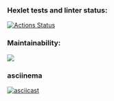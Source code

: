### Hexlet tests and linter status:

[![Actions Status](https://github.com/RaiBinger/fullstack-javascript-project-44/workflows/hexlet-check/badge.svg)](https://github.com/RaiBinger/fullstack-javascript-project-44/actions)

### Maintainability:

<a href="https://codeclimate.com/github/RaiBinger/fullstack-javascript-project-44/maintainability"><img src="https://api.codeclimate.com/v1/badges/b54029fc969fbe45bddc/maintainability" /></a>

### asciinema

[![asciicast](https://asciinema.org/a/0yzShQFNdzKgZgqCCJAqMr5lX.svg)](https://asciinema.org/a/0yzShQFNdzKgZgqCCJAqMr5lX)
